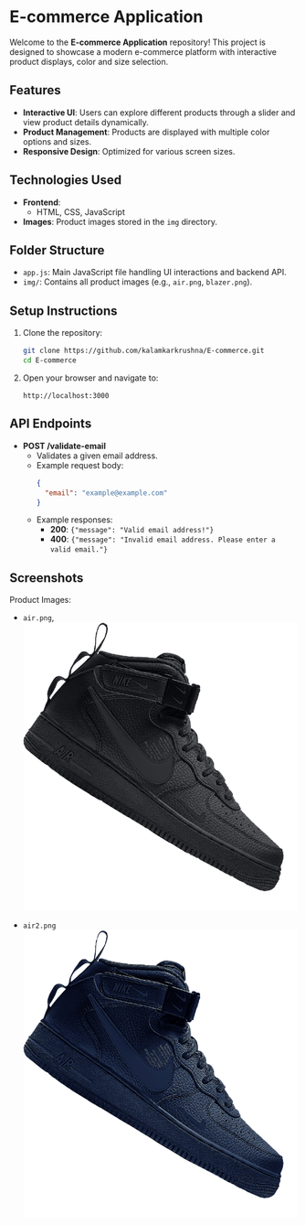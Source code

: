 # E-commerce Application

Welcome to the **E-commerce Application** repository! This project is designed to showcase a modern e-commerce platform with interactive product displays, color and size selection.

## Features

- **Interactive UI**: Users can explore different products through a slider and view product details dynamically.
- **Product Management**: Products are displayed with multiple color options and sizes.
- **Responsive Design**: Optimized for various screen sizes.

## Technologies Used

- **Frontend**:
  - HTML, CSS, JavaScript
- **Images**: Product images stored in the `img` directory.

## Folder Structure

- `app.js`: Main JavaScript file handling UI interactions and backend API.
- `img/`: Contains all product images (e.g., `air.png`, `blazer.png`).

## Setup Instructions

1. Clone the repository:
   ```bash
   git clone https://github.com/kalamkarkrushna/E-commerce.git
   cd E-commerce
   ```

2. Open your browser and navigate to:
   ```
   http://localhost:3000
   ```

## API Endpoints

- **POST /validate-email**
  - Validates a given email address.
  - Example request body:
    ```json
    {
      "email": "example@example.com"
    }
    ```
  - Example responses:
    - **200**: `{"message": "Valid email address!"}`
    - **400**: `{"message": "Invalid email address. Please enter a valid email."}`

## Screenshots

Product Images:
- `air.png`,
  ![image alt](https://github.com/kalamkarkrushna/E-commerce/blob/18977d9147b3a58213e25323eaf1226be5e7c5e3/img/air.png)

-  `air2.png`
   ![image alt](https://github.com/kalamkarkrushna/E-commerce/blob/18977d9147b3a58213e25323eaf1226be5e7c5e3/img/air2.png)

